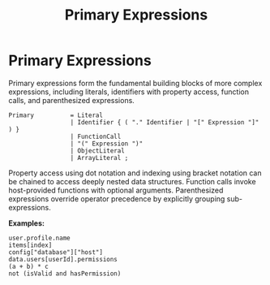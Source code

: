 ﻿---
layout: default
title: Primary Expressions
parent: Expressions
has_children: false
has_toc: false
permalink: /jyro/expressions/primary/
---

# Primary Expressions

Primary expressions form the fundamental building blocks of more complex expressions, including literals, identifiers with property access, function calls, and parenthesized expressions.

```
Primary          = Literal
                 | Identifier { ( "." Identifier | "[" Expression "]" ) }
                 | FunctionCall
                 | "(" Expression ")"
                 | ObjectLiteral
                 | ArrayLiteral ;
```

Property access using dot notation and indexing using bracket notation can be chained to access deeply nested data structures. Function calls invoke host-provided functions with optional arguments. Parenthesized expressions override operator precedence by explicitly grouping sub-expressions.

**Examples:**
```jyro
user.profile.name
items[index]
config["database"]["host"]
data.users[userId].permissions
(a + b) * c
not (isValid and hasPermission)
```